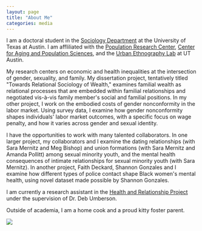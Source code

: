 ```yaml
---
layout: page
title: "About Me"
categories: media
---
```


I am a doctoral student in the [Sociology Department](https://liberalarts.utexas.edu/sociology/gradstudents/fh5495) at the University of Texas at Austin. I am affliliated with the [Population Research Center](https://liberalarts.utexas.edu/prc/gradstudents/fh5495), [Center for Aging and Population Sciences](https://liberalarts.utexas.edu/caps/people/), and the [Urban Ethnography Lab](https://sites.utexas.edu/ethnolab/people/fellows/) at UT Austin. 

My research centers on economic and health inequalities at the intersection of gender, sexuality, and family. My dissertation project, tentatively titled "Towards Relational Sociology of Wealth," examines familial wealth as relational processes that are embedded within familial relationships and negotiated vis-à-vis family member's social and familial positions. In my other project, I work on the embodied costs of gender nonconformity in the labor market. Using survey data, I examine how gender nonconformity shapes individuals' labor market outcomes, with a specific focus on wage penalty, and how it varies across gender and sexual identity. 

I have the opportunities to work with many talented collaborators. In one larger project, my collaborators and I examine the dating relationships (with Sara Mernitz and Meg Bishop) and union formations (with Sara Mernitz and Amanda Pollitt) among sexual minority youth, and the mental health consequences of intimate relationships for sexual minority youth (with Sara Mernitz). In another project, Faith Deckard, Shannon Gonzales and I examine how different types of police contact shape Black women's mental health, using novel dataset made possible by Shannon Gonzales.

I am currently a research assistant in the [Health and Relationship Project](https://liberalarts.utexas.edu/health-relationships-lab/) under the supervision of Dr. Deb Umberson. 

Outside of academia, I am a home cook and a proud kitty foster parent.

![](https://jaimehsu.github.io/photo.jpg) 
